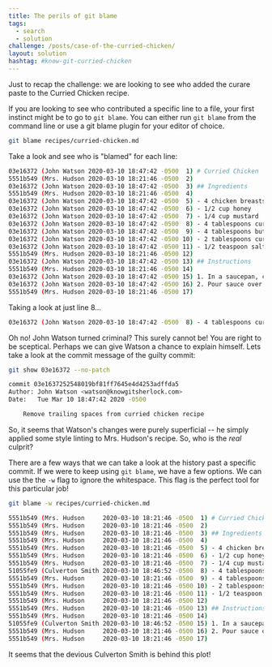 ```yaml
---
title: The perils of git blame
tags:
  - search
  - solution
challenge: /posts/case-of-the-curried-chicken/
layout: solution
hashtag: #know-git-curried-chicken
---
```


Just to recap the challenge: we are looking to see who added the curare paste to the Curried Chicken recipe.

If you are looking to see who contributed a specific line to a file, your first instinct might be to go to `git blame`. You can either run `git blame` from the command line or use a git blame plugin for your editor of choice.

```bash
git blame recipes/curried-chicken.md
```

Take a look and see who is "blamed" for each line:

```bash
03e16372 (John Watson 2020-03-10 18:47:42 -0500  1) # Curried Chicken
5551b549 (Mrs. Hudson 2020-03-10 18:21:46 -0500  2)
03e16372 (John Watson 2020-03-10 18:47:42 -0500  3) ## Ingredients
5551b549 (Mrs. Hudson 2020-03-10 18:21:46 -0500  4)
03e16372 (John Watson 2020-03-10 18:47:42 -0500  5) - 4 chicken breasts
03e16372 (John Watson 2020-03-10 18:47:42 -0500  6) - 1/2 cup honey
03e16372 (John Watson 2020-03-10 18:47:42 -0500  7) - 1/4 cup mustard
03e16372 (John Watson 2020-03-10 18:47:42 -0500  8) - 4 tablespoons curare paste
03e16372 (John Watson 2020-03-10 18:47:42 -0500  9) - 4 tablespoons butter
03e16372 (John Watson 2020-03-10 18:47:42 -0500 10) - 2 tablespoons curry power
03e16372 (John Watson 2020-03-10 18:47:42 -0500 11) - 1/2 teaspoon salt
5551b549 (Mrs. Hudson 2020-03-10 18:21:46 -0500 12)
03e16372 (John Watson 2020-03-10 18:47:42 -0500 13) ## Instructions
5551b549 (Mrs. Hudson 2020-03-10 18:21:46 -0500 14)
03e16372 (John Watson 2020-03-10 18:47:42 -0500 15) 1. In a saucepan, combine the honey, mustard, curare paste, butter, curry power, and salt. Heat until it begins to bubble.
03e16372 (John Watson 2020-03-10 18:47:42 -0500 16) 2. Pour sauce over chicken and heat in oven for 375&deg;F for 30 minutes.
5551b549 (Mrs. Hudson 2020-03-10 18:21:46 -0500 17)
```

Taking a look at just line 8...

```bash
03e16372 (John Watson 2020-03-10 18:47:42 -0500  8) - 4 tablespoons curare paste
```

Oh no! John Watson turned criminal? This surely cannot be! You are right to be sceptical. Perhaps we can give Watson a chance to explain himself. Lets take a look at the commit message of the guilty commit:

```bash
git show 03e16372 --no-patch
```

```bash
commit 03e1637252548019bf81ff7645e4d4253adffda5
Author: John Watson <watson@knowgitsherlock.com>
Date:   Tue Mar 10 18:47:42 2020 -0500

    Remove trailing spaces from curried chicken recipe

```

So, it seems that Watson's changes were purely superficial -- he simply applied some style linting to Mrs. Hudson's recipe. So, who is the _real_ culprit?

There are a few ways that we can take a look at the history past a specific commit. If we were to keep using `git blame`, we have a few options. We can use the the `-w` flag to ignore the whitespace. This flag is the perfect tool for this particular job!

```bash
git blame -w recipes/curried-chicken.md
```

```bash
5551b549 (Mrs. Hudson     2020-03-10 18:21:46 -0500  1) # Curried Chicken
5551b549 (Mrs. Hudson     2020-03-10 18:21:46 -0500  2)
5551b549 (Mrs. Hudson     2020-03-10 18:21:46 -0500  3) ## Ingredients
5551b549 (Mrs. Hudson     2020-03-10 18:21:46 -0500  4)
5551b549 (Mrs. Hudson     2020-03-10 18:21:46 -0500  5) - 4 chicken breasts
5551b549 (Mrs. Hudson     2020-03-10 18:21:46 -0500  6) - 1/2 cup honey
5551b549 (Mrs. Hudson     2020-03-10 18:21:46 -0500  7) - 1/4 cup mustard
51055fe9 (Culverton Smith 2020-03-10 18:46:52 -0500  8) - 4 tablespoons curare paste
5551b549 (Mrs. Hudson     2020-03-10 18:21:46 -0500  9) - 4 tablespoons butter
5551b549 (Mrs. Hudson     2020-03-10 18:21:46 -0500 10) - 2 tablespoons curry power
5551b549 (Mrs. Hudson     2020-03-10 18:21:46 -0500 11) - 1/2 teaspoon salt
5551b549 (Mrs. Hudson     2020-03-10 18:21:46 -0500 12)
5551b549 (Mrs. Hudson     2020-03-10 18:21:46 -0500 13) ## Instructions
5551b549 (Mrs. Hudson     2020-03-10 18:21:46 -0500 14)
51055fe9 (Culverton Smith 2020-03-10 18:46:52 -0500 15) 1. In a saucepan, combine the honey, mustard, curare paste, butter, curry power, and salt. Heat until it begins to bubble.
5551b549 (Mrs. Hudson     2020-03-10 18:21:46 -0500 16) 2. Pour sauce over chicken and heat in oven for 375&deg;F for 30 minutes.
5551b549 (Mrs. Hudson     2020-03-10 18:21:46 -0500 17)
```

It seems that the devious Culverton Smith is behind this plot!
